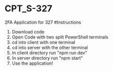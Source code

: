 # CPT_S-327
2FA Application for 327
#Instructions
1. Download code
2. Open Code with two split PowerShell terminals
3. cd into client with one terminal
4. cd into server with the other terminal
5. In client directory run "npm run dev"
6. In server directory run "npm start"
7. Use the application!
